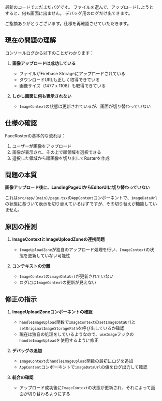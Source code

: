 最新のコードでまだまだバグです。
ファイルを選んで、アップロードしようとすると、何も画面に出ません。
デバッグ用のログだけ出てきます。

ご指摘ありがとうございます。仕様を再確認させていただきます。

## 現在の問題の理解

コンソールログから以下のことがわかります：

1. **画像アップロードは成功している**
   - ファイルがFirebase Storageにアップロードされている
   - ダウンロードURLも正しく取得できている
   - 画像サイズ（1477 x 1108）も取得できている

2. **しかし画面に何も表示されない**
   - `ImageContext`の状態は更新されているが、画面が切り替わっていない

## 仕様の確認

FaceRosterの基本的な流れは：
1. ユーザーが画像をアップロード
2. 画像が表示され、その上で顔領域を選択できる
3. 選択した領域から顔画像を切り出してRosterを作成

## 問題の本質

**画像アップロード後に、LandingPageUIからEditorUIに切り替わっていない**

これは`src/app/(main)/page.tsx`の`AppContent`コンポーネントで、`imageDataUrl`の状態に基づいて表示を切り替えているはずですが、その切り替えが機能していません。

## 原因の推測

1. **ImageContextとImageUploadZoneの連携問題**
   - `ImageUploadZone`が独自のアップロード処理を行い、`ImageContext`の状態を更新していない可能性

2. **コンテキストの分離**
   - `ImageContext`の`imageDataUrl`が更新されていない
   - ログには`ImageContext`の更新が見えない

## 修正の指示

1. **ImageUploadZoneコンポーネントの確認**
   - `handleImageUpload`関数で`ImageContext`の`setImageDataUrl`と`setOriginalImageStoragePath`を呼び出しているか確認
   - 現在は独自の処理をしているようなので、`useImage`フックの`handleImageUpload`を使用するように修正

2. **デバッグの追加**
   - `ImageContext`の`handleImageUpload`関数の最初にログを追加
   - `AppContent`コンポーネントで`imageDataUrl`の値をログ出力して確認

3. **統合の確認**
   - アップロード成功後に`ImageContext`の状態が更新され、それによって画面が切り替わるようにする